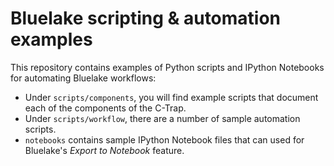 # Bluelake scripting & automation examples

This repository contains examples of Python scripts and IPython Notebooks for automating Bluelake workflows:

* Under `scripts/components`, you will find example scripts that document each of the components of the C-Trap.
* Under `scripts/workflow`, there are a number of sample automation scripts.
* `notebooks` contains sample IPython Notebook files that can used for Bluelake's _Export to Notebook_ feature.


